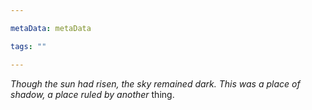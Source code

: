 ```yaml
---

metaData: metaData

tags: ""

---
```


*Though the sun had risen, the sky remained dark. This was a place of shadow, a place ruled by another* thing.